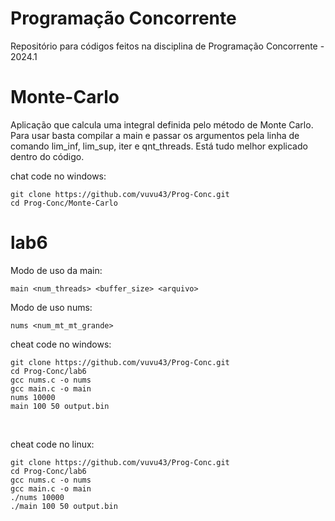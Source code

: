 # Programação Concorrente

Repositório para códigos feitos na disciplina de Programação Concorrente - 2024.1

# Monte-Carlo
Aplicação que calcula uma integral definida pelo método de Monte Carlo. Para usar basta compilar a main e passar os argumentos pela linha de comando lim_inf, lim_sup, iter e qnt_threads. Está tudo melhor explicado dentro do código.

chat code no windows:
```
git clone https://github.com/vuvu43/Prog-Conc.git
cd Prog-Conc/Monte-Carlo
```

# lab6

Modo de uso da main:
```
main <num_threads> <buffer_size> <arquivo>
```

Modo de uso nums:
```
nums <num_mt_mt_grande>
```

cheat code no windows:
```console
git clone https://github.com/vuvu43/Prog-Conc.git
cd Prog-Conc/lab6
gcc nums.c -o nums
gcc main.c -o main
nums 10000
main 100 50 output.bin
```
<br>

cheat code no linux:
```console
git clone https://github.com/vuvu43/Prog-Conc.git
cd Prog-Conc/lab6
gcc nums.c -o nums
gcc main.c -o main
./nums 10000
./main 100 50 output.bin
```
